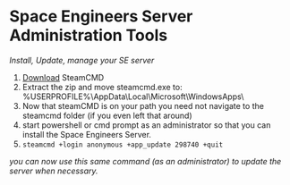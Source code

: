 # Space Engineers Server Administration Tools
_Install, Update, manage your SE server_

1. [Download](https://steamcdn-a.akamaihd.net/client/installer/steamcmd.zip) SteamCMD  
2. Extract the zip and move steamcmd.exe to:  %USERPROFILE%\AppData\Local\Microsoft\WindowsApps\   
3. Now that steamCMD is on your path you need not navigate to the steamcmd folder (if you even left that around)  
4. start powershell or cmd prompt as an administrator so that you can install the Space Engineers Server.  
5. `steamcmd +login anonymous +app_update 298740 +quit`  

_you can now use this same command (as an administrator) to update the server when necessary._  
